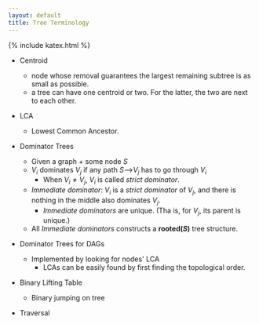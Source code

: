 ```yaml
---
layout: default
title: Tree Terminology
---
```


{% include katex.html %}

* Centroid
  - node whose removal guarantees the largest remaining subtree is as small as possible.
  - a tree can have one centroid or two. For the latter, the two are next to each other.

* LCA
   - Lowest Common Ancestor.

* Dominator Trees
   - Given a graph + some node $S$
   - $V_i$ dominates $V_j$ if any path $S$-->$V_j$ has to go through $V_i$
      - When $V_i \ne V_j$, $V_i$ is called *strict dominator*.
   - *Immediate dominator*: $V_i$ is a *strict dominator* of $V_j$, and there is nothing in the middle also dominates $V_j$.
      - *Immediate dominators* are unique. (Tha is, for $V_j$, its parent is unique.)
   - All *Immediate dominators* constructs a **rooted($S$)** tree structure.

* Dominator Trees for DAGs
   - Implemented by looking for nodes' LCA
      - LCAs can be easily found by first finding the topological order.

* Binary Lifting Table
   - Binary jumping on tree

* Traversal
